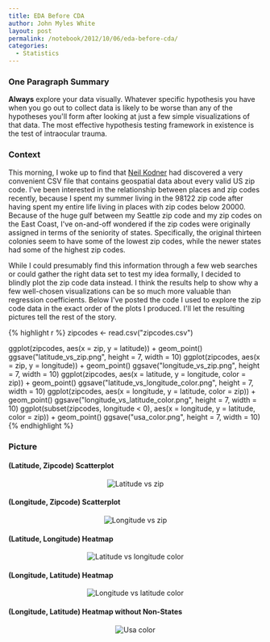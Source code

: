 ```yaml
---
title: EDA Before CDA
author: John Myles White
layout: post
permalink: /notebook/2012/10/06/eda-before-cda/
categories:
  - Statistics
---
```


### One Paragraph Summary

**Always** explore your data visually. Whatever specific hypothesis you have when you go out to collect data is likely to be worse than any of the hypotheses you'll form after looking at just a few simple visualizations of that data. The most effective hypothesis testing framework in existence is the test of intraocular trauma.

### Context

This morning, I woke up to find that [Neil Kodner](https://twitter.com/neilkod/status/254449853650837504) had discovered a very convenient CSV file that contains geospatial data about every valid US zip code. I've been interested in the relationship between places and zip codes recently, because I spent my summer living in the 98122 zip code after having spent my entire life living in places with zip codes below 20000. Because of the huge gulf between my Seattle zip code and my zip codes on the East Coast, I've on-and-off wondered if the zip codes were originally assigned in terms of the seniority of states. Specifically, the original thirteen colonies seem to have some of the lowest zip codes, while the newer states had some of the highest zip codes.

While I could presumably find this information through a few web searches or could gather the right data set to test my idea formally, I decided to blindly plot the zip code data instead. I think the results help to show why a few well-chosen visualizations can be so much more valuable than regression coefficients. Below I've posted the code I used to explore the zip code data in the exact order of the plots I produced. I'll let the resulting pictures tell the rest of the story.

{% highlight r %}
zipcodes <- read.csv("zipcodes.csv")
 
ggplot(zipcodes, aes(x = zip, y = latitude)) +
  geom_point()
ggsave("latitude_vs_zip.png", height = 7, width = 10)
ggplot(zipcodes, aes(x = zip, y = longitude)) +
  geom_point()
ggsave("longitude_vs_zip.png", height = 7, width = 10)
ggplot(zipcodes, aes(x = latitude, y = longitude, color = zip)) +
  geom_point()
ggsave("latitude_vs_longitude_color.png", height = 7, width = 10)
ggplot(zipcodes, aes(x = longitude, y = latitude, color = zip)) +
  geom_point()
ggsave("longitude_vs_latitude_color.png", height = 7, width = 10)
ggplot(subset(zipcodes, longitude < 0), aes(x = longitude, y = latitude, color = zip)) +
  geom_point()
ggsave("usa_color.png", height = 7, width = 10)
{% endhighlight %}

### Picture

#### (Latitude, Zipcode) Scatterplot

<center>
  <img src="http://www.johnmyleswhite.com/notebook/wp-content/uploads/2012/10/latitude_vs_zip.png" alt="Latitude vs zip" />
</center>

#### (Longitude, Zipcode) Scatterplot

<center>
  <img src="http://www.johnmyleswhite.com/notebook/wp-content/uploads/2012/10/longitude_vs_zip.png" alt="Longitude vs zip" />
</center>

#### (Latitude, Longitude) Heatmap

<center>
  <img src="http://www.johnmyleswhite.com/notebook/wp-content/uploads/2012/10/latitude_vs_longitude_color.png" alt="Latitude vs longitude color" />
</center>

#### (Longitude, Latitude) Heatmap

<center>
  <img src="http://www.johnmyleswhite.com/notebook/wp-content/uploads/2012/10/longitude_vs_latitude_color.png" alt="Longitude vs latitude color" />
</center>

#### (Longitude, Latitude) Heatmap without Non-States

<center>
  <img src="http://www.johnmyleswhite.com/notebook/wp-content/uploads/2012/10/usa_color.png" alt="Usa color" />
</center>
